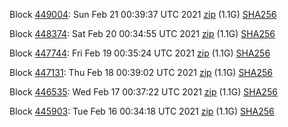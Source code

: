Block [449004](https://testnet-insight.dashevo.org/insight/block/0000021bfe632c46bfa3ea12950ca1e670c07a022fbf1c3f7f8ecc52f51b714c): Sun Feb 21 00:39:37 UTC 2021 [zip](https://dash-bootstrap.ams3.digitaloceanspaces.com/testnet/2021-02-21/bootstrap.dat.zip) (1.1G) [SHA256](https://dash-bootstrap.ams3.digitaloceanspaces.com/testnet/2021-02-21/sha256.txt)

Block [448374](https://testnet-insight.dashevo.org/insight/block/000001934374b65a33841c1f6973768efa6d1a16210d3a993b3023876b34388e): Sat Feb 20 00:34:55 UTC 2021 [zip](https://dash-bootstrap.ams3.digitaloceanspaces.com/testnet/2021-02-20/bootstrap.dat.zip) (1.1G) [SHA256](https://dash-bootstrap.ams3.digitaloceanspaces.com/testnet/2021-02-20/sha256.txt)

Block [447744](https://testnet-insight.dashevo.org/insight/block/0000020b54e1d7ccad1fbeaf921ce9ce50809b1adc815e372a1914514b789d7d): Fri Feb 19 00:35:24 UTC 2021 [zip](https://dash-bootstrap.ams3.digitaloceanspaces.com/testnet/2021-02-19/bootstrap.dat.zip) (1.1G) [SHA256](https://dash-bootstrap.ams3.digitaloceanspaces.com/testnet/2021-02-19/sha256.txt)

Block [447131](https://testnet-insight.dashevo.org/insight/block/0000000b86ba6ec45c2b4de163b5a27a02270849034131532b761667219428b3): Thu Feb 18 00:39:02 UTC 2021 [zip](https://dash-bootstrap.ams3.digitaloceanspaces.com/testnet/2021-02-18/bootstrap.dat.zip) (1.1G) [SHA256](https://dash-bootstrap.ams3.digitaloceanspaces.com/testnet/2021-02-18/sha256.txt)

Block [446535](https://testnet-insight.dashevo.org/insight/block/0000017b9f16249c58d1cfda0dc9d9aa6e7d73ed0e63bfa0f03ffb56b7256b52): Wed Feb 17 00:37:22 UTC 2021 [zip](https://dash-bootstrap.ams3.digitaloceanspaces.com/testnet/2021-02-17/bootstrap.dat.zip) (1.1G) [SHA256](https://dash-bootstrap.ams3.digitaloceanspaces.com/testnet/2021-02-17/sha256.txt)

Block [445903](https://testnet-insight.dashevo.org/insight/block/0000005195cad61cb610f2959ab413a503ce78876ce0f710e9855221a164582a): Tue Feb 16 00:34:18 UTC 2021 [zip](https://dash-bootstrap.ams3.digitaloceanspaces.com/testnet/2021-02-16/bootstrap.dat.zip) (1.1G) [SHA256](https://dash-bootstrap.ams3.digitaloceanspaces.com/testnet/2021-02-16/sha256.txt)
